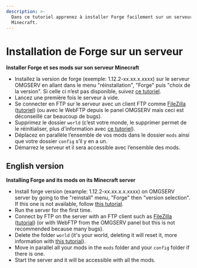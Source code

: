 ```yaml
---
description: >-
  Dans ce tutoriel apprenez à installer Forge facilement sur un serveur
  Minecraft.
---
```


# Installation de Forge sur un serveur

**Installer Forge et ses mods sur son serveur Minecraft**

* Installez la version de forge \(exemple: 1.12.2-xx.xx.x.xxxx\) sur le serveur OMGSERV en allant dans le menu "réinstallation", "Forge" puis "choix de la version". Si celle ci n’est pas disponible, suivez [ce tutoriel](https://wiki.idelya-network.fr/tutorials/installation-de-forge-via-openmod).
* Lancez une première fois le serveur à vide.
* Se connecter en FTP sur le serveur avec un client FTP comme [FileZilla](https://filezilla-project.org/download.php?type=client) \([tutoriel](https://www.omgserv.com/fr/faq-minecraft/comment_cr_er_et_utiliser_mon_acc_s_ftp-66/)\) \(ou avec le WebFTP depuis le panel OMGSERV mais ceci est déconseillé car beaucoup de bugs\).
* Supprimez le dossier `world` \(c’est votre monde, le supprimer permet de le réinitialiser, plus d'information avec [ce tutoriel](https://docs.idelya-network.fr/minecraft/dois-je-supprimer-mon-monde)\). 
* Déplacez en parallèle l’ensemble de vos mods dans le dossier `mods` ainsi que votre dossier `config` s’il y en a un.
* Démarrez le serveur et il sera accessible avec l’ensemble des mods. 

## English version

**Installing Forge and its mods on its Minecraft server**

* Install forge version \(example: 1.12.2-xx.xx.x.x.xxxx\) on OMGSERV server by going to the "reinstall" menu, "Forge" then "version selection". If this one is not available, follow [this tutorial](https://wiki.idelya-network.fr/tutorials/installation-de-forge-via-openmod).
* Run the server for the first time.
* Connect by FTP on the server with an FTP client such as [FileZilla](https://filezilla-project.org/download.php?type=client) \([tutorial](https://www.omgserv.com/en/faq-minecraft/how_to_create_and_use_ftp_acces-86/)\) \(or with WebFTP from the OMGSERV panel but this is not recommended because many bugs\).
* Delete the folder `world` \(it's your world, deleting it will reset it, more information with [this tutorial](https://docs.idelya-network.fr/minecraft/dois-je-supprimer-mon-monde)\). 
* Move in parallel all your mods in the `mods` folder and your `config` folder if there is one.
* Start the server and it will be accessible with all the mods. 

